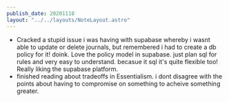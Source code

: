 ```yaml
---
publish_date: 20201110
layout: "../../layouts/NoteLayout.astro"
---
```

- Cracked a stupid issue i was having with supabase whereby i wasnt able to update or delete journals, but remembered i had to create a db policy for it! doink. Love the policy model in supabase. just plan sql for rules and very easy to understand. becasue it sql it's quite flexible too! Really liking the supabase platform.
- finished reading about tradeoffs in Essentialism. i dont disagree with the points about having to compromise on something to acheive something greater.
